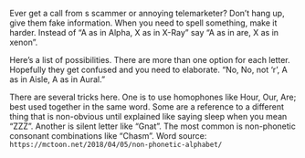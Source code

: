 

Ever get a call from s scammer or annoying telemarketer?  Don’t hang up, give them fake information.  When you need to spell something, make it harder.  Instead of “A as in Alpha, X as in X-Ray” say “A as in are, X as in xenon”.

 

Here’s a list of possibilities.  There are more than one option for each letter.  Hopefully they get confused and you need to elaborate.  “No, No, not ‘r’, A as in Aisle, A as in Aural.”

There are several tricks here.  One is to use homophones like Hour, Our, Are; best used together in the same word.  Some are a reference to a different thing that is non-obvious until explained like saying sleep when you mean “ZZZ”.  Another is silent letter like “Gnat”.  The most common is non-phonetic consonant combinations like “Chasm”.
Word source: `https://mctoon.net/2018/04/05/non-phonetic-alphabet/`
